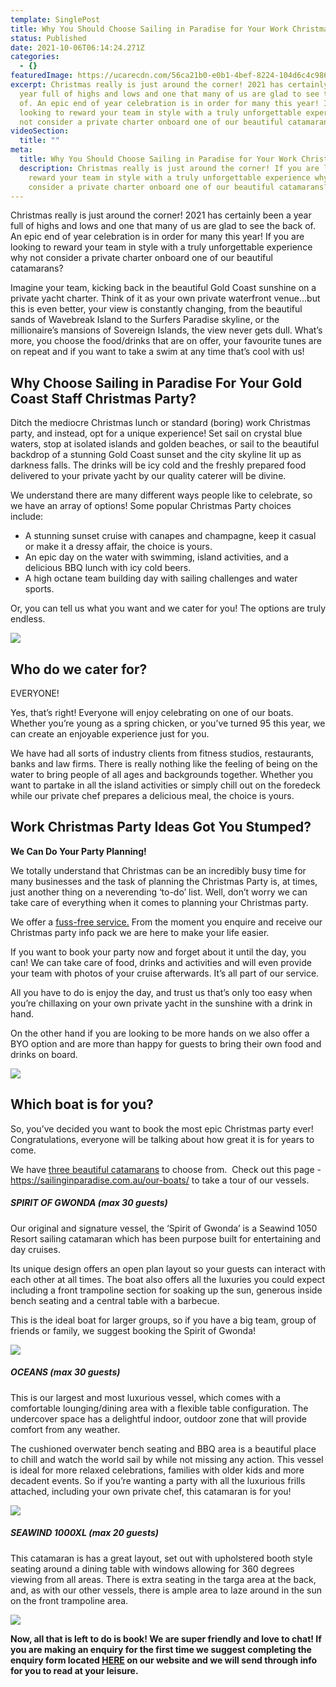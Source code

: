 ```yaml
---
template: SinglePost
title: Why You Should Choose Sailing in Paradise for Your Work Christmas Party
status: Published
date: 2021-10-06T06:14:24.271Z
categories:
  - {}
featuredImage: https://ucarecdn.com/56ca21b0-e0b1-4bef-8224-104d6c4c9869/
excerpt: Christmas really is just around the corner! 2021 has certainly been a
  year full of highs and lows and one that many of us are glad to see the back
  of. An epic end of year celebration is in order for many this year! If you are
  looking to reward your team in style with a truly unforgettable experience why
  not consider a private charter onboard one of our beautiful catamarans?
videoSection:
  title: ""
meta:
  title: Why You Should Choose Sailing in Paradise for Your Work Christmas Party
  description: Christmas really is just around the corner! If you are looking to
    reward your team in style with a truly unforgettable experience why not
    consider a private charter onboard one of our beautiful catamarans?
---
```

Christmas really is just around the corner! 2021 has certainly been a year full of highs and lows and one that many of us are glad to see the back of. An epic end of year celebration is in order for many this year! If you are looking to reward your team in style with a truly unforgettable experience why not consider a private charter onboard one of our beautiful catamarans?

Imagine your team, kicking back in the beautiful Gold Coast sunshine on a private yacht charter. Think of it as your own private waterfront venue...but this is even better, your view is constantly changing, from the beautiful sands of Wavebreak Island to the Surfers Paradise skyline, or the millionaire’s mansions of Sovereign Islands, the view never gets dull. What’s more, you choose the food/drinks that are on offer, your favourite tunes are on repeat and if you want to take a swim at any time that’s cool with us!

## Why Choose Sailing in Paradise For Your Gold Coast Staff Christmas Party?

Ditch the mediocre Christmas lunch or standard (boring) work Christmas party, and instead, opt for a unique experience! Set sail on crystal blue waters, stop at isolated islands and golden beaches, or sail to the beautiful backdrop of a stunning Gold Coast sunset and the city skyline lit up as darkness falls. The drinks will be icy cold and the freshly prepared food delivered to your private yacht by our quality caterer will be divine.   

We understand there are many different ways people like to celebrate, so we have an array of options! Some popular Christmas Party choices include: 

* A stunning sunset cruise with canapes and champagne, keep it casual or make it a dressy affair, the choice is yours.
* An epic day on the water with swimming, island activities, and a delicious BBQ lunch with icy cold beers.
* A high octane team building day with sailing challenges and water sports. 

Or, you can tell us what you want and we cater for you! The options are truly endless.

![](https://ucarecdn.com/dfc34885-0e7b-4389-b0cd-3c55123bb262/)

## Who do we cater for? 

EVERYONE!

Yes, that’s right! Everyone will enjoy celebrating on one of our boats. Whether you’re young as a spring chicken, or you’ve turned 95 this year, we can create an enjoyable experience just for you. 

We have had all sorts of industry clients from fitness studios, restaurants, banks and law firms. There is really nothing like the feeling of being on the water to bring people of all ages and backgrounds together. Whether you want to partake in all the island activities or simply chill out on the foredeck while our private chef prepares a delicious meal, the choice is yours.

## Work Christmas Party Ideas Got You Stumped?

**We Can Do Your Party Planning!**

We totally understand that Christmas can be an incredibly busy time for many businesses and the task of planning the Christmas Party is, at times, just another thing on a neverending ‘to-do’ list. Well, don’t worry we can take care of everything when it comes to planning your Christmas party. 

We offer a [fuss-free service.](https://sailinginparadise.com.au/boat-charter/gold-coast-christmas-parties/) From the moment you enquire and receive our Christmas party info pack we are here to make your life easier. 

If you want to book your party now and forget about it until the day, you can! We can take care of food, drinks and activities and will even provide your team with photos of your cruise afterwards. It’s all part of our service. 

All you have to do is enjoy the day, and trust us that’s only too easy when you’re chillaxing on your own private yacht in the sunshine with a drink in hand.

On the other hand if you are looking to be more hands on we also offer a BYO option and are more than happy for guests to bring their own food and drinks on board.

![](https://ucarecdn.com/6e110e75-1beb-4a5e-bb20-bd941827d7a5/)

## Which boat is for you? 

So, you’ve decided you want to book the most epic Christmas party ever! Congratulations, everyone will be talking about how great it is for years to come. 

We have [three beautiful catamarans](https://sailinginparadise.com.au/our-boats/) to choose from.  Check out this page - <https://sailinginparadise.com.au/our-boats/> to take a tour of our vessels.

##### SPIRIT OF GWONDA (max 30 guests)

Our original and signature vessel, the ‘Spirit of Gwonda’ is a Seawind 1050 Resort sailing catamaran which has been purpose built for entertaining and day cruises. 

Its unique design offers an open plan layout so your guests can interact with each other at all times. The boat also offers all the luxuries you could expect including a front trampoline section for soaking up the sun, generous inside bench seating and a central table with a barbecue. 

This is the ideal boat for larger groups, so if you have a big team, group of friends or family, we suggest booking the Spirit of Gwonda! 

![](https://ucarecdn.com/5dcf090f-ee19-4fb5-a0d1-041df3da6c38/)

##### OCEANS (max 30 guests)

This is our largest and most luxurious vessel, which comes with a comfortable lounging/dining area with a flexible table configuration. The undercover space has a delightful indoor, outdoor zone that will provide comfort from any weather. 

The cushioned overwater bench seating and BBQ area is a beautiful place to chill and watch the world sail by while not missing any action. This vessel is ideal for more relaxed celebrations, families with older kids and more decadent events. So if you’re wanting a party with all the luxurious frills attached, including your own private chef, this catamaran is for you! 

![](https://ucarecdn.com/36e463ef-b1b3-4078-9c9f-15674af990a1/)

##### SEAWIND 1000XL (max 20 guests)

This catamaran is has a great layout, set out with upholstered booth style seating around a dining table with windows allowing for 360 degrees viewing from all areas. There is extra seating in the targa area at the back, and, as with our other vessels, there is ample area to laze around in the sun on the front trampoline area.

![](https://ucarecdn.com/c57e0410-b93c-4b5e-b333-98136b7a6e0c/)

**Now, all that is left to do is book! We are super friendly and love to chat! If you are making an enquiry for the first time we suggest completing the enquiry form located [HERE](https://sailinginparadise.com.au/booking-enquiry/) on our website and we will send through info for you to read at your leisure.**